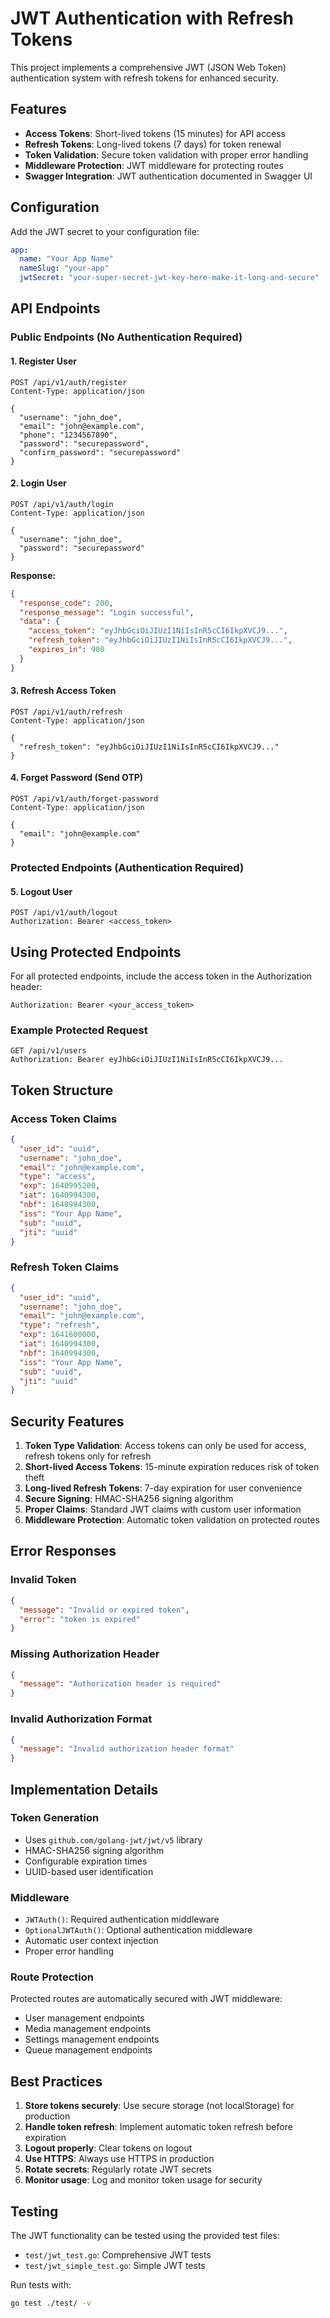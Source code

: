 # JWT Authentication with Refresh Tokens

This project implements a comprehensive JWT (JSON Web Token) authentication system with refresh tokens for enhanced security.

## Features

- **Access Tokens**: Short-lived tokens (15 minutes) for API access
- **Refresh Tokens**: Long-lived tokens (7 days) for token renewal
- **Token Validation**: Secure token validation with proper error handling
- **Middleware Protection**: JWT middleware for protecting routes
- **Swagger Integration**: JWT authentication documented in Swagger UI

## Configuration

Add the JWT secret to your configuration file:

```yaml
app:
  name: "Your App Name"
  nameSlug: "your-app"
  jwtSecret: "your-super-secret-jwt-key-here-make-it-long-and-secure"
```

## API Endpoints

### Public Endpoints (No Authentication Required)

#### 1. Register User
```http
POST /api/v1/auth/register
Content-Type: application/json

{
  "username": "john_doe",
  "email": "john@example.com",
  "phone": "1234567890",
  "password": "securepassword",
  "confirm_password": "securepassword"
}
```

#### 2. Login User
```http
POST /api/v1/auth/login
Content-Type: application/json

{
  "username": "john_doe",
  "password": "securepassword"
}
```

**Response:**
```json
{
  "response_code": 200,
  "response_message": "Login successful",
  "data": {
    "access_token": "eyJhbGciOiJIUzI1NiIsInR5cCI6IkpXVCJ9...",
    "refresh_token": "eyJhbGciOiJIUzI1NiIsInR5cCI6IkpXVCJ9...",
    "expires_in": 900
  }
}
```

#### 3. Refresh Access Token
```http
POST /api/v1/auth/refresh
Content-Type: application/json

{
  "refresh_token": "eyJhbGciOiJIUzI1NiIsInR5cCI6IkpXVCJ9..."
}
```

#### 4. Forget Password (Send OTP)
```http
POST /api/v1/auth/forget-password
Content-Type: application/json

{
  "email": "john@example.com"
}
```

### Protected Endpoints (Authentication Required)

#### 5. Logout User
```http
POST /api/v1/auth/logout
Authorization: Bearer <access_token>
```

## Using Protected Endpoints

For all protected endpoints, include the access token in the Authorization header:

```http
Authorization: Bearer <your_access_token>
```

### Example Protected Request
```http
GET /api/v1/users
Authorization: Bearer eyJhbGciOiJIUzI1NiIsInR5cCI6IkpXVCJ9...
```

## Token Structure

### Access Token Claims
```json
{
  "user_id": "uuid",
  "username": "john_doe",
  "email": "john@example.com",
  "type": "access",
  "exp": 1640995200,
  "iat": 1640994300,
  "nbf": 1640994300,
  "iss": "Your App Name",
  "sub": "uuid",
  "jti": "uuid"
}
```

### Refresh Token Claims
```json
{
  "user_id": "uuid",
  "username": "john_doe",
  "email": "john@example.com",
  "type": "refresh",
  "exp": 1641600000,
  "iat": 1640994300,
  "nbf": 1640994300,
  "iss": "Your App Name",
  "sub": "uuid",
  "jti": "uuid"
}
```

## Security Features

1. **Token Type Validation**: Access tokens can only be used for access, refresh tokens only for refresh
2. **Short-lived Access Tokens**: 15-minute expiration reduces risk of token theft
3. **Long-lived Refresh Tokens**: 7-day expiration for user convenience
4. **Secure Signing**: HMAC-SHA256 signing algorithm
5. **Proper Claims**: Standard JWT claims with custom user information
6. **Middleware Protection**: Automatic token validation on protected routes

## Error Responses

### Invalid Token
```json
{
  "message": "Invalid or expired token",
  "error": "token is expired"
}
```

### Missing Authorization Header
```json
{
  "message": "Authorization header is required"
}
```

### Invalid Authorization Format
```json
{
  "message": "Invalid authorization header format"
}
```

## Implementation Details

### Token Generation
- Uses `github.com/golang-jwt/jwt/v5` library
- HMAC-SHA256 signing algorithm
- Configurable expiration times
- UUID-based user identification

### Middleware
- `JWTAuth()`: Required authentication middleware
- `OptionalJWTAuth()`: Optional authentication middleware
- Automatic user context injection
- Proper error handling

### Route Protection
Protected routes are automatically secured with JWT middleware:
- User management endpoints
- Media management endpoints
- Settings management endpoints
- Queue management endpoints

## Best Practices

1. **Store tokens securely**: Use secure storage (not localStorage) for production
2. **Handle token refresh**: Implement automatic token refresh before expiration
3. **Logout properly**: Clear tokens on logout
4. **Use HTTPS**: Always use HTTPS in production
5. **Rotate secrets**: Regularly rotate JWT secrets
6. **Monitor usage**: Log and monitor token usage for security

## Testing

The JWT functionality can be tested using the provided test files:
- `test/jwt_test.go`: Comprehensive JWT tests
- `test/jwt_simple_test.go`: Simple JWT tests

Run tests with:
```bash
go test ./test/ -v
``` 
